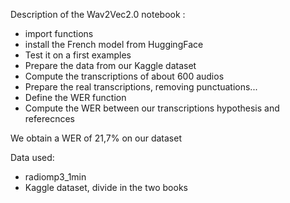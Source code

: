 Description of the Wav2Vec2.0 notebook :
*  import functions
*  install the French model from HuggingFace
*  Test it on a first examples
*  Prepare the data from our Kaggle dataset
*  Compute the transcriptions of about 600 audios
*  Prepare the real transcriptions, removing punctuations...
*  Define the WER function
*  Compute the WER between our transcriptions hypothesis and referecnces

We obtain a WER of 21,7% on our dataset

Data used:
*  radiomp3_1min
*  Kaggle dataset, divide in the two books
